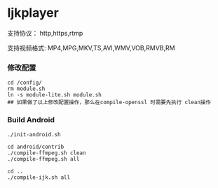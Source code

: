 # Ijkplayer
支持协议： http,https,rtmp

支持视频格式: MP4,MPG,MKV,TS,AVI,WMV,VOB,RMVB,RM


### 修改配置
```
cd /config/
rm module.sh
ln -s module-lite.sh module.sh
## 如果做了以上修改配置操作，那么在compile-openssl 时需要先执行 clean操作
```

### Build Android
```
./init-android.sh

cd android/contrib
./compile-ffmpeg.sh clean
./compile-ffmpeg.sh all

cd ..
./compile-ijk.sh all
```